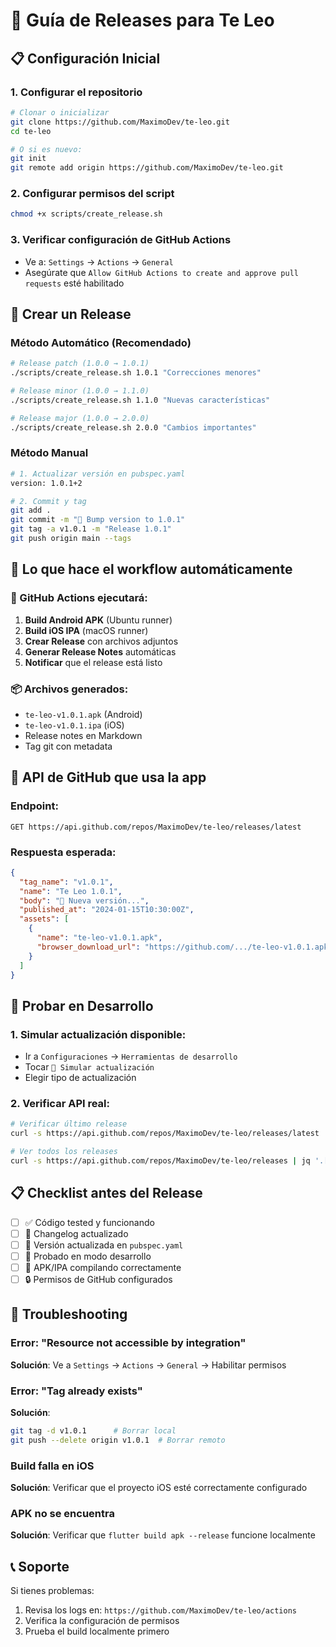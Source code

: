 # 🚀 Guía de Releases para Te Leo

## 📋 Configuración Inicial

### 1. Configurar el repositorio
```bash
# Clonar o inicializar
git clone https://github.com/MaximoDev/te-leo.git
cd te-leo

# O si es nuevo:
git init
git remote add origin https://github.com/MaximoDev/te-leo.git
```

### 2. Configurar permisos del script
```bash
chmod +x scripts/create_release.sh
```

### 3. Verificar configuración de GitHub Actions
- Ve a: `Settings` → `Actions` → `General`
- Asegúrate que `Allow GitHub Actions to create and approve pull requests` esté habilitado

## 🎯 Crear un Release

### Método Automático (Recomendado)
```bash
# Release patch (1.0.0 → 1.0.1)
./scripts/create_release.sh 1.0.1 "Correcciones menores"

# Release minor (1.0.0 → 1.1.0)  
./scripts/create_release.sh 1.1.0 "Nuevas características"

# Release major (1.0.0 → 2.0.0)
./scripts/create_release.sh 2.0.0 "Cambios importantes"
```

### Método Manual
```bash
# 1. Actualizar versión en pubspec.yaml
version: 1.0.1+2

# 2. Commit y tag
git add .
git commit -m "🔖 Bump version to 1.0.1"
git tag -a v1.0.1 -m "Release 1.0.1"
git push origin main --tags
```

## 📱 Lo que hace el workflow automáticamente

### 🤖 GitHub Actions ejecutará:
1. **Build Android APK** (Ubuntu runner)
2. **Build iOS IPA** (macOS runner) 
3. **Crear Release** con archivos adjuntos
4. **Generar Release Notes** automáticas
5. **Notificar** que el release está listo

### 📦 Archivos generados:
- `te-leo-v1.0.1.apk` (Android)
- `te-leo-v1.0.1.ipa` (iOS)
- Release notes en Markdown
- Tag git con metadata

## 🔧 API de GitHub que usa la app

### Endpoint:
```
GET https://api.github.com/repos/MaximoDev/te-leo/releases/latest
```

### Respuesta esperada:
```json
{
  "tag_name": "v1.0.1",
  "name": "Te Leo 1.0.1",
  "body": "🎉 Nueva versión...",
  "published_at": "2024-01-15T10:30:00Z",
  "assets": [
    {
      "name": "te-leo-v1.0.1.apk",
      "browser_download_url": "https://github.com/.../te-leo-v1.0.1.apk"
    }
  ]
}
```

## 🧪 Probar en Desarrollo

### 1. Simular actualización disponible:
- Ir a `Configuraciones` → `Herramientas de desarrollo`
- Tocar `🧪 Simular actualización`
- Elegir tipo de actualización

### 2. Verificar API real:
```bash
# Verificar último release
curl -s https://api.github.com/repos/MaximoDev/te-leo/releases/latest | jq .tag_name

# Ver todos los releases
curl -s https://api.github.com/repos/MaximoDev/te-leo/releases | jq '.[].tag_name'
```

## 📋 Checklist antes del Release

- [ ] ✅ Código tested y funcionando
- [ ] 📝 Changelog actualizado
- [ ] 🔢 Versión actualizada en `pubspec.yaml`
- [ ] 🧪 Probado en modo desarrollo
- [ ] 📱 APK/IPA compilando correctamente
- [ ] 🔒 Permisos de GitHub configurados

## 🚨 Troubleshooting

### Error: "Resource not accessible by integration"
**Solución**: Ve a `Settings` → `Actions` → `General` → Habilitar permisos

### Error: "Tag already exists"
**Solución**: 
```bash
git tag -d v1.0.1      # Borrar local
git push --delete origin v1.0.1  # Borrar remoto
```

### Build falla en iOS
**Solución**: Verificar que el proyecto iOS esté correctamente configurado

### APK no se encuentra
**Solución**: Verificar que `flutter build apk --release` funcione localmente

## 📞 Soporte

Si tienes problemas:
1. Revisa los logs en: `https://github.com/MaximoDev/te-leo/actions`
2. Verifica la configuración de permisos
3. Prueba el build localmente primero

